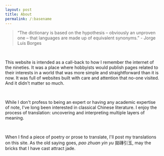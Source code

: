 ```yaml
---
layout: post
title: About
permalink: /:basename
---
```

> “The dictionary is based on the hypothesis – obviously an unproven one – that languages are made up of equivalent synonyms.” - Jorge Luis Borges

<br>

This website is intended as a call-back to how I remember the internet of the nineties. It was a place where hobbyists would publish pages related to their interests in a world that was more simple and straightforward than it is now. It was full of websites built with care and attention that no-one visited. And it didn't matter so much.

<br>

While I don't profess to being an expert or having any academic expertise of note, I've long been interested in classical Chinese literature. I enjoy the process of translation: uncovering and interpreting multiple layers of meaning. 

<br>

When I find a piece of poetry or prose to translate, I'll post my translations on this site. As the old saying goes, *pao zhuan yin yu* 拋磚引玉, may the bricks that I have cast attract jade.
